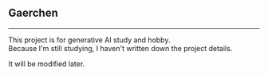 ## Gaerchen

---

This project is for generative AI study and hobby.  
Because I'm still studying, I haven't written down the project details.

It will be modified later.